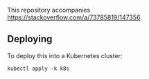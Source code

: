 This repository accompanies https://stackoverflow.com/a/73785819/147356.

## Deploying

To deploy this into a Kubernetes cluster:

```
kubectl apply -k k8s
```
